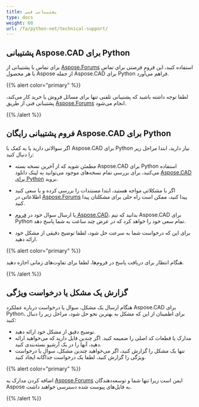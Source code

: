 ```yaml
---
title: پشتیبانی فنی
type: docs
weight: 60
url: /fa/python-net/technical-support/
---
```


## **پشتیبانی Aspose.CAD برای Python**

برای تماس با پشتیبانی از [Aspose.Forums](https://forum.aspose.com/c/cad/19) استفاده کنید، این فروم فرصتی برای تماس با هر محصول Aspose از جمله Aspose.CAD برای Python فراهم می‌آورد.

{{% alert color="primary" %}} 

لطفا توجه داشته باشید که پشتیبانی تلفنی تنها برای مسائل فروش یا خرید کار می‌کند، پشتیبانی فنی از طریق [Aspose.Forums](https://forum.aspose.com/c/cad/19) انجام می‌شود.

{{% /alert %}}

## **فروم پشتیبانی رایگان Aspose.CAD برای Python**

اگر سوالاتی دارید یا به کمک با Aspose.CAD برای Python نیاز دارید، ابتدا مراحل زیر را دنبال کنید:

- مطمئن شوید که از آخرین نسخه بسته Aspose.CAD برای Python استفاده می‌کنید، برای بررسی تمام نسخه‌های موجود می‌توانید به لینک دانلود [Aspose.CAD برای Python](https://pypi.org/project/aspose-cad/) بروید.

- اگر با مشکلاتی مواجه هستید، ابتدا مستندات را بررسی کرده و یا سعی کنید اطلاعاتی در [Aspose.Forums](https://forum.aspose.com/c/cad/19) پیدا کنید، ممکن است راه حلی برای مشکلتان پیدا کنید.
- با ارسال سوال خود در [فروم Aspose.CAD](https://forum.aspose.com/c/cad/19)، بدانید که تیم Aspose.CAD برای Python تمام سعی خود را خواهد کرد که در عرض چند ساعت به شما پاسخ دهد.
- برای این که درخواست شما به سرعت حل شود، لطفا توضیح دقیقی از مشکل خود ارائه دهید.

{{% alert color="primary" %}}

هنگام انتظار برای دریافت پاسخ در فروم‌ها، لطفا برای تفاوت‌های زمانی اجازه دهید.

{{% /alert %}}

## **گزارش یک مشکل یا درخواست ویژگی**

هنگام ارسال یک مشکل، سوال یا درخواست درباره عملکرد Aspose.CAD برای Python، برای اطمینان از این که مشکل به بهترین نحو حل شود، مراحل زیر را دنبال کنید:

- توضیح دقیق از مشکل خود ارائه دهید.
- مدارک یا قطعات کد اصلی را ضمیمه کنید. اگر چندین فایل دارید که می‌خواهید ارائه دهید، آنها را در یک آرشیو بسته‌بندی کنید.
- تنها یک مشکل را گزارش کنید، اگر می‌خواهید چندین مشکل، سوال یا درخواست ویژگی را گزارش کنید، لطفا یک درخواست جداگانه ایجاد کنید.

{{% alert color="primary" %}}

اضافه کردن مدارک به [Aspose.Forums](https://forum.aspose.com/c/cad/19) ایمن است زیرا تنها شما و توسعه‌دهندگان Aspose به فایل‌های پیوست شده دسترسی خواهند داشت.

{{% /alert %}}
